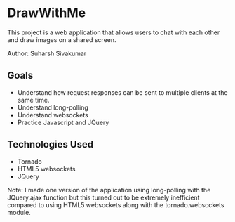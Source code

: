 DrawWithMe
==========
This project is a web application that allows users to chat with each other and draw images on a shared screen.

Author: Suharsh Sivakumar

Goals
-----
* Understand how request responses can be sent to multiple clients at the same time.
* Understand long-polling
* Understand websockets
* Practice Javascript and JQuery

Technologies Used
-----------------
* Tornado
* HTML5 websockets
* JQuery

Note: I made one version of the application using long-polling with the JQuery.ajax function but this turned out to be extremely inefficient compared to using HTML5 websockets along with the tornado.websockets module.
